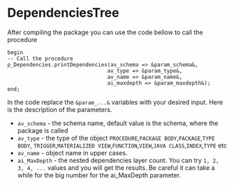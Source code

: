 # DependenciesTree
After compiling the package you can use the code bellow to call the procedure 
```PLSQL
begin
-- Call the procedure
p_Dependencies.printDependencies(av_schema => &param_schema&,
								av_type => &param_type&,
								av_name => &param_name&,
								ai_maxdepth => &param_maxdepth&);
end;
```
In the code replace the `&param_...&` variables with your desired input. Here is 
the description of the parameters.
* `av_schema` - the schema name, default value is the schema, where the package
		is called
* `av_type` - the type of the object `PROCEDURE`,`PACKAGE BODY`,`PACKAGE`,`TYPE BODY`,
		`TRIGGER`,`MATERIALIZED	VIEW`,`FUNCTION`,`VIEW`,`JAVA CLASS`,`INDEX`,`TYPE` etc
* `av_name` - object name in upper cases.
* `ai_MaxDepth` - the nested dependencies layer count. You can try `1, 2, 3, 4, ...` values
		and you will get the results. Be careful it can take a while for the big
		number for the ai_MaxDepth parameter.
